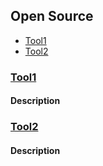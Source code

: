 ## Open Source
* [Tool1](#Tool1)
* [Tool2](#Tool2)
### [Tool1](<download_link>)
#### Description
### [Tool2](<download_link>)
#### Description
